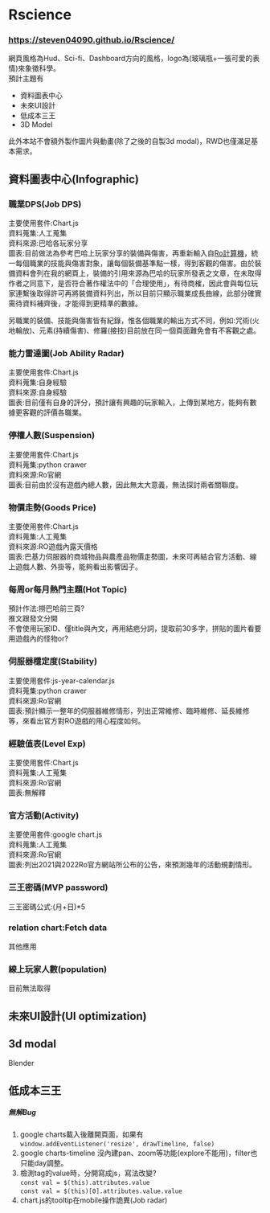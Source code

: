 # Rscience
### https://steven04090.github.io/Rscience/  
網頁風格為Hud、Sci-fi、Dashboard方向的風格，logo為(玻璃瓶+一張可愛的表情)來象徵科學。  
預計主題有  
* 資料圖表中心  
* 未來UI設計  
* 低成本三王  
* 3D Model  
  
此外本站不會額外製作圖片與動畫(除了之後的自製3d modal)，RWD也僅滿足基本需求。  
  
## 資料圖表中心(Infographic)
### 職業DPS(Job DPS)
主要使用套件:Chart.js  
資料蒐集:人工蒐集  
資料來源:巴哈各玩家分享  
圖表:目前做法為參考巴哈上玩家分享的裝備與傷害，再重新輸入自[Ro計算機](https://landgris.github.io)，統一每個職業的技能與傷害對象，讓每個裝備基準點一樣，得到客觀的傷害。由於裝備資料會列在我的網頁上，裝備的引用來源為巴哈的玩家所發表之文章，在未取得作者之同意下，是否符合著作權法中的「合理使用」，有待商榷，因此會與每位玩家連繫後取得許可再將裝備資料列出，所以目前只顯示職業成長曲線，此部分確實需待資料補齊後，才能得到更精準的數據。  
  
另職業的裝備、技能與傷害皆有紀錄，惟各個職業的輸出方式不同，例如:咒術(火地輪放)、元素(持續傷害)、修羅(接技)目前放在同一個頁面難免會有不客觀之處。  
### 能力雷達圖(Job Ability Radar)  
主要使用套件:Chart.js  
資料蒐集:自身經驗  
資料來源:自身經驗  
圖表:目前僅有自身的評分，預計讓有興趣的玩家輸入，上傳到某地方，能夠有數據更客觀的評價各職業。  
### 停權人數(Suspension)  
主要使用套件:Chart.js  
資料蒐集:python crawer  
資料來源:Ro官網  
圖表:目前由於沒有遊戲內總人數，因此無太大意義，無法探討兩者關聯度。  
### 物價走勢(Goods Price)  
主要使用套件:Chart.js  
資料蒐集:人工蒐集    
資料來源:RO遊戲內露天價格   
圖表:巴基力伺服器的商城物品與農產品物價走勢圖，未來可再結合官方活動、線上遊戲人數、外掛等，能夠看出影響因子。  
### 每周or每月熱門主題(Hot Topic)  
預計作法:撈巴哈前三頁?  
推文跟發文分開  
不會使用玩家ID、僅title與內文，再用結疤分詞，提取前30多字，拼貼的圖片看要用遊戲內的怪物or?  
### 伺服器穩定度(Stability)  
主要使用套件:js-year-calendar.js  
資料蒐集:python crawer  
資料來源:Ro官網  
圖表:預計顯示一整年的伺服器維修情形，列出正常維修、臨時維修、延長維修等，來看出官方對RO遊戲的用心程度如何。  
### 經驗值表(Level Exp)  
主要使用套件:Chart.js  
資料蒐集:人工蒐集  
資料來源:Ro官網  
圖表:無解釋  
### 官方活動(Activity)  
主要使用套件:google chart.js  
資料蒐集:人工蒐集  
資料來源:Ro官網  
圖表:列出2021與2022Ro官方網站所公布的公告，來預測幾年的活動規劃情形。  
### 三王密碼(MVP password)
三王密碼公式:(月+日)*5
### relation chart:Fetch data  
其他應用  
### 線上玩家人數(population)  
目前無法取得  
## 未來UI設計(UI optimization)

## 3d modal
Blender

## 低成本三王  

##### 無解Bug
1. google charts載入後離開頁面，如果有  
`window.addEventListener('resize', drawTimeline, false)`  
2. google charts-timeline 沒內建pan、zoom等功能(explore不能用)，filter也只能day調整。  
3. 檢測tag的value時，分開寫成js，寫法改變?  
    `const val = $(this).attributes.value`  
    `const val = $(this)[0].attributes.value.value`  
4. chart.js的tooltip在mobile操作詭異(Job radar)  
